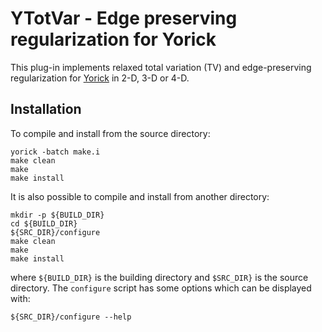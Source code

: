# YTotVar - Edge preserving regularization for Yorick

This plug-in implements relaxed total variation (TV) and edge-preserving
regularization for [Yorick](http://github.com/LLNL/yorick/) in 2-D, 3-D or 4-D.


## Installation

To compile and install from the source directory:
````~shell
yorick -batch make.i
make clean
make
make install
````

It is also possible to compile and install from another directory:
````~shell
mkdir -p ${BUILD_DIR}
cd ${BUILD_DIR}
${SRC_DIR}/configure
make clean
make
make install
````
where `${BUILD_DIR}` is the building directory and `$SRC_DIR}` is the source
directory.  The `configure` script has some options which can be displayed
with:
````~shell
${SRC_DIR}/configure --help
````



